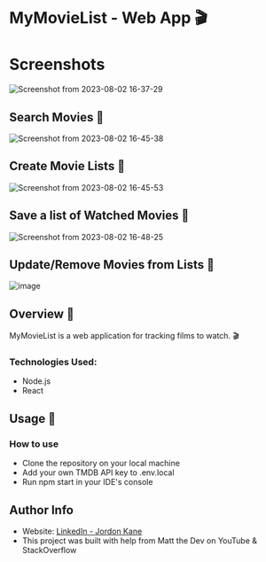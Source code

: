 # MyMovieList - Web App 🎬
# Screenshots
![Screenshot from 2023-08-02 16-37-29](https://github.com/jordonkane/my-movie-list/assets/55868384/8972036c-762b-4940-9954-d13170de6b13)
## Search Movies 🎥
![Screenshot from 2023-08-02 16-45-38](https://github.com/jordonkane/my-movie-list/assets/55868384/ad0d6784-27b5-4841-b833-22a404ed325d)
## Create Movie Lists 🎥
![Screenshot from 2023-08-02 16-45-53](https://github.com/jordonkane/my-movie-list/assets/55868384/374ce99a-03fa-4023-883c-be6347dd9943)
## Save a list of Watched Movies 🎥
![Screenshot from 2023-08-02 16-48-25](https://github.com/jordonkane/my-movie-list/assets/55868384/5ccaa9f9-e80b-46c4-86cf-1df43777c63b)
## Update/Remove Movies from Lists 🎥
![image](https://github.com/jordonkane/my-movie-list/assets/55868384/007db5e2-3209-473f-a533-c76d509d9efb)

## Overview :sunflower:
MyMovieList is a web application for tracking films to watch. 🎬

### Technologies Used:
- Node.js
- React

## Usage :wrench:
### How to use
- Clone the repository on your local machine
- Add your own TMDB API key to .env.local
- Run npm start in your IDE's console

## Author Info
- Website: [LinkedIn - Jordon Kane](https://www.linkedin.com/in/jordonkane/)
- This project was built with help from Matt the Dev on YouTube & StackOverflow
